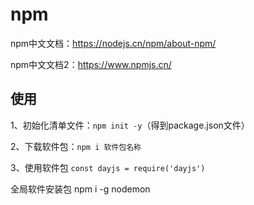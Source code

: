 # npm

npm中文文档：https://nodejs.cn/npm/about-npm/

npm中文文档2：https://www.npmjs.cn/

## 使用

1、初始化清单文件：`npm init -y`（得到package.json文件）

2、下载软件包：`npm i 软件包名称`

3、使用软件包  `const dayjs = require('dayjs')`

全局软件安装包 npm i -g nodemon
